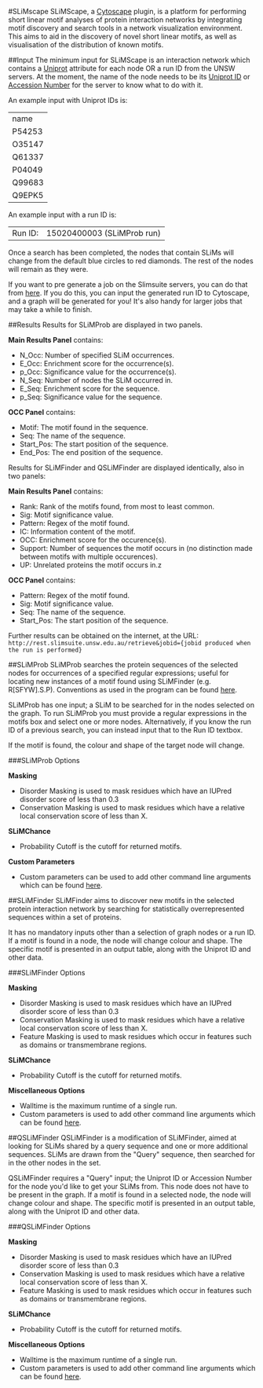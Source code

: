 #SLiMscape
SLiMScape, a <a href="http://www.cytoscape.org/">Cytoscape</a> plugin, is a platform for performing short linear motif analyses of protein interaction networks by integrating motif discovery and search tools in a network visualization environment. This aims to aid in the discovery of novel short linear motifs, as well as visualisation of the distribution of known motifs.

##Input
The minimum input for SLiMScape is an interaction network which contains a <a href="http://www.uniprot.org/">Uniprot</a> attribute for each node OR a run ID from the UNSW servers. At the moment, the name of the node needs to be its <a href="http://web.expasy.org/docs/userman.html#ID_line">Uniprot ID</a> or <a href="http://www.uniprot.org/help/accession_numbers">Accession Number</a> for the server to know what to do with it.

An example input with Uniprot IDs is:
<table>
<tr><td>name</tr></td>
<tr><td>P54253</tr></td>
<tr><td>O35147</tr></td>
<tr><td>Q61337</tr></td>
<tr><td>P04049</tr></td>
<tr><td>Q99683</tr></td>
<tr><td>Q9EPK5</tr></td>
</table>

An example input with a run ID is:
<table>
<tr><td>Run ID:</td><td>15020400003 (SLiMProb run)</td></tr>
</table>

Once a search has been completed, the nodes that contain SLiMs will change from the default blue circles to red diamonds. The rest of the nodes will remain as they were.

If you want to pre generate a job on the Slimsuite servers, you can do that from <a href="http://rest.slimsuite.unsw.edu.au/">here</a>. If you do this, you can input the generated run ID to Cytoscape, and a graph will be generated for you! It's also handy for larger jobs that may take a while to finish.

##Results
Results for SLiMProb are displayed in two panels. 

**Main Results Panel** contains:
- N\_Occ: Number of specified SLiM occurrences.
- E\_Occ: Enrichment score for the occurrence(s).
- p\_Occ: Significance value for the occurrence(s).
- N\_Seq: Number of nodes the SLiM occurred in.
- E\_Seq: Enrichment score for the sequence.
- p\_Seq: Significance value for the sequence.

**OCC Panel** contains:
- Motif: The motif found in the sequence.
- Seq: The name of the sequence.
- Start\_Pos: The start position of the sequence.
- End\_Pos: The end position of the sequence.

Results for SLiMFinder and QSLiMFinder are displayed identically, also in two panels:

**Main Results Panel** contains:
- Rank: Rank of the motifs found, from most to least common.
- Sig: Motif significance value.
- Pattern: Regex of the motif found.
- IC: Information content of the motif.
- OCC: Enrichment score for the occurence(s).
- Support: Number of sequences the motif occurs in (no distinction made between motifs with multiple occurences).
- UP: Unrelated proteins the motif occurs in.z

**OCC Panel** contains:
- Pattern: Regex of the motif found.
- Sig: Motif significance value.
- Seq: The name of the sequence.
- Start\_Pos: The start position of the sequence.


Further results can be obtained on the internet, at the URL: `http://rest.slimsuite.unsw.edu.au/retrieve&jobid={jobid produced when the run is performed}`


##SLiMProb
SLiMProb searches the protein sequences of the selected nodes for occurrences of a specified regular expressions; useful for locating new instances of a motif found using SLiMFinder (e.g. R[SFYW].S.P). Conventions as used in the program can be found <a href="http://en.wikipedia.org/wiki/Sequence_motif#Motif_Representation">here</a>.

SLiMProb has one input; a SLiM to be searched for in the nodes selected on the graph. To run SLiMProb you must provide a regular expressions in the motifs box and select one or more nodes. Alternatively, if you know the run ID of a previous search, you can instead input that to the Run ID textbox.

If the motif is found, the colour and shape of the target node will change.

###SLiMProb Options

**Masking**
- Disorder Masking is used to mask residues which have an IUPred disorder score of less than 0.3
- Conservation Masking is used to mask residues which have a relative local conservation score of less than X.

**SLiMChance**
- Probability Cutoff is the cutoff for returned motifs.

**Custom Parameters**
- Custom parameters can be used to add other command line arguments which can be found <a href="http://rest.slimsuite.unsw.edu.au/slimprob">here</a>.

##SLiMFinder
SLiMFinder aims to discover new motifs in the selected protein interaction network by searching for statistically overrepresented sequences within a set of proteins.

It has no mandatory inputs other than a selection of graph nodes or a run ID. If a motif is found in a node, the node will change colour and shape. The specific motif is presented in an output table, along with the Uniprot ID and other data. 


###SLiMFinder Options

**Masking**
- Disorder Masking is used to mask residues which have an IUPred disorder score of less than 0.3
- Conservation Masking is used to mask residues which have a relative local conservation score of less than X.
- Feature Masking is used to mask residues which occur in features such as domains or transmembrane regions.

**SLiMChance**
- Probability Cutoff is the cutoff for returned motifs.

**Miscellaneous Options**
- Walltime is the maximum runtime of a single run.
- Custom parameters is used to add other command line arguments which can be found <a href="http://rest.slimsuite.unsw.edu.au/slimfinder">here</a>.


##QSLiMFinder
QSLiMFinder is a modification of SLiMFinder, aimed at looking for SLiMs shared by a query sequence and one or more additional sequences. SLiMs are drawn from the "Query" sequence, then searched for in the other nodes in the set.

QSLiMFinder requires a "Query" input; the Uniprot ID or Accession Number for the node you'd like to get your SLiMs from. This node does not have to be present in the graph. If a motif is found in a selected node, the node will change colour and shape. The specific motif is presented in an output table, along with the Uniprot ID and other data. 

###QSLiMFinder Options

**Masking**
- Disorder Masking is used to mask residues which have an IUPred disorder score of less than 0.3
- Conservation Masking is used to mask residues which have a relative local conservation score of less than X.
- Feature Masking is used to mask residues which occur in features such as domains or transmembrane regions.

**SLiMChance**
- Probability Cutoff is the cutoff for returned motifs.

**Miscellaneous Options**
- Walltime is the maximum runtime of a single run.
- Custom parameters is used to add other command line arguments which can be found <a href="http://rest.slimsuite.unsw.edu.au/qslimfinder">here</a>.
